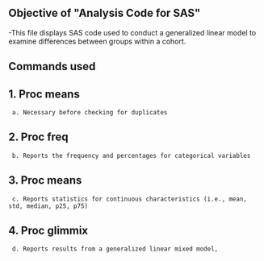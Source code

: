 ## Objective of "Analysis Code for SAS"
  -This file displays SAS code used to conduct a generalized linear model to examine differences between groups within a cohort.
  
## Commands used

  ## 1. Proc means
     a. Necessary before checking for duplicates
  ## 2. Proc freq
     b. Reports the frequency and percentages for categorical variables
  ## 3. Proc means
     c. Reports statistics for continuous characteristics (i.e., mean, std, median, p25, p75)
  ## 4. Proc glimmix
     d. Reports results from a generalized linear mixed model,
